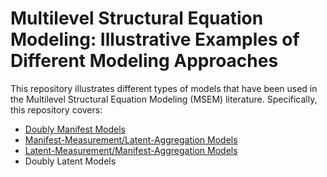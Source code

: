 # Multilevel Structural Equation Modeling: Illustrative Examples of Different Modeling Approaches

This repository illustrates different types of models that have been used in the Multilevel Structural Equation Modeling (MSEM) literature. Specifically, this repository covers:
- [Doubly Manifest Models](timss_manifest.R)
- [Manifest-Measurement/Latent-Aggregation Models](timss_manlat.R)
- [Latent-Measurement/Manifest-Aggregation Models](timss_latman.R)
- Doubly Latent Models


